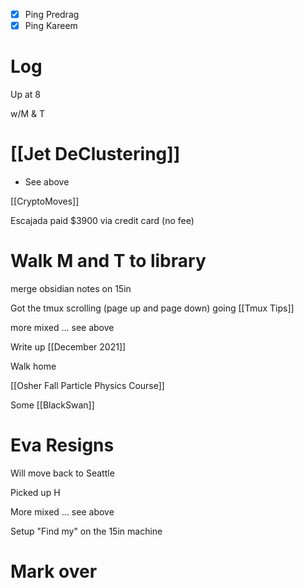 
- [x] Ping Predrag
- [x] Ping Kareem

# Log

Up at 8

w/M & T 

# [[Jet DeClustering]]
- See above

[[CryptoMoves]]

Escajada paid $3900 via credit card (no fee)

# Walk M and T to library

merge obsidian notes on 15in

Got the tmux scrolling (page up and page down) going [[Tmux Tips]]

more mixed ... see above

Write up [[December 2021]]

Walk home

[[Osher Fall Particle Physics Course]]

Some [[BlackSwan]]

# Eva Resigns
Will move back to Seattle

Picked up H

More mixed ... see above

Setup "Find my" on the 15in machine
# Mark over
